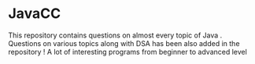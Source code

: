# JavaCC
This repository contains questions on almost every topic of Java . 
Questions on various topics along with DSA has been also added in the repository !
A lot of interesting programs from beginner to advanced level
